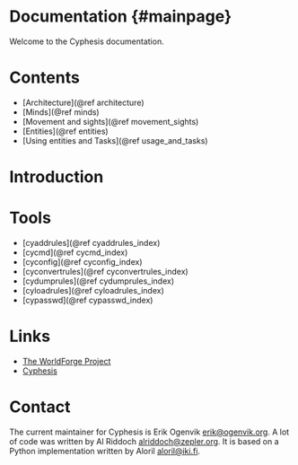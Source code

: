 Documentation           {#mainpage}
=============

Welcome to the Cyphesis documentation.

# Contents

* [Architecture](@ref architecture)
* [Minds](@ref minds)
* [Movement and sights](@ref movement_sights)
* [Entities](@ref entities)
* [Using entities and Tasks](@ref usage_and_tasks)

# Introduction

# Tools
* [cyaddrules](@ref cyaddrules_index)
* [cycmd](@ref cycmd_index)
* [cyconfig](@ref cyconfig_index)
* [cyconvertrules](@ref cyconvertrules_index)
* [cydumprules](@ref cydumprules_index)
* [cyloadrules](@ref cyloadrules_index)
* [cypasswd](@ref cypasswd_index)

# Links

* <a href="http://www.worldforge.org/">The WorldForge Project</a>
* <a hreF="http://www.worldforge.org/dev/eng/servers/cyphesis">Cyphesis</a>

# Contact

The current maintainer for Cyphesis is Erik Ogenvik <erik@ogenvik.org>.
A lot of code was written by Al Riddoch <alriddoch@zepler.org>.
It is based on a Python implementation written by Aloril <aloril@iki.fi>.


